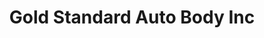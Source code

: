 ---
title: "Gold Standard Auto Body Inc"
url: /hickory/gold-standard-auto-body-inc/
shop: car repair
---